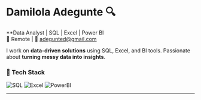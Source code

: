 # Damilola Adegunte 🔍
**Data Analyst | SQL | Excel | Power BI  
📍 Remote | 📧 adegunted@gmail.com  

I work on **data-driven solutions** using SQL, Excel, and BI tools. Passionate about **turning messy data into insights**.  


### 🔧 Tech Stack
![SQL](https://img.shields.io/badge/SQL-025E8C?logo=postgresql&logoColor=white)
![Excel](https://img.shields.io/badge/Excel-217346?logo=microsoft-excel&logoColor=white)
![PowerBI](https://img.shields.io/badge/PowerBI-F2C811?logo=powerbi&logoColor=black)

---
